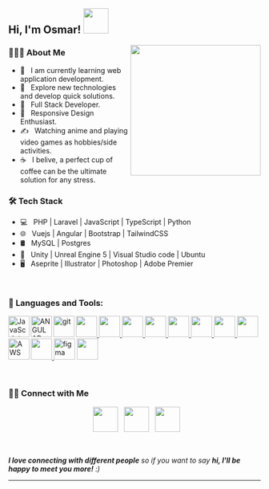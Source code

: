 <h2> Hi, I'm Osmar! <img src="https://media.giphy.com/media/mGcNjsfWAjY5AEZNw6/giphy.gif" width="50"></h2>
<img align='right' src="https://i.pinimg.com/originals/02/37/c2/0237c278886150deeee3fb68181de579.jpg" width="260">

<h3> 👨🏻‍💻 About Me </h3>

- 🔭 &nbsp; I am currently learning web application development.
- 🤔 &nbsp; Explore new technologies and develop quick solutions.
- 💼 &nbsp; Full Stack Developer.
- 🌱 &nbsp; Responsive Design Enthusiast.
- ✍️ &nbsp; Watching anime and playing video games as hobbies/side activities.
- ☕ &nbsp; I belive, a perfect cup of coffee can be the ultimate solution for any stress. 

<h3>🛠 Tech Stack</h3>

- 💻 &nbsp; PHP | Laravel | JavaScript | TypeScript | Python
- 🌐 &nbsp; Vuejs | Angular | Bootstrap | TailwindCSS
- 🛢 &nbsp; MySQL | Postgres 
- 🔧 &nbsp; Unity | Unreal Engine 5 | Visual Studio code | Ubuntu
- 🖥 &nbsp; Aseprite | Illustrator | Photoshop | Adobe Premier

<br>

### 🔨 Languages and Tools:

<a href="https://developer.mozilla.org/en-US/docs/Web/JavaScript" target="_blank"> <img align="left" alt="JavaScript" height ="42px"  src="https://raw.githubusercontent.com/rahul-jha98/github_readme_icons/main/language_and_tools/square/javascript/javascript.svg"> </a>
<a href="https://www.typescriptlang.org/" target="_blank"> <img height='42px' src="https://cdn.jsdelivr.net/gh/devicons/devicon@latest/icons/typescript/typescript-original.svg" />   </a>
<a href="https://angular.io/" target="_blank"> <img align="left" alt="ANGULAR" height ="42px" src="https://cdn.jsdelivr.net/gh/devicons/devicon@latest/icons/angular/angular-original.svg"/> </a>
<a href="https://vuejs.org//" target="_blank"> <img height='42px' src="https://cdn.jsdelivr.net/gh/devicons/devicon@latest/icons/vuejs/vuejs-original.svg" />  </a>
<a href="https://laravel.com/" target="_blank"> <img height='42px' src="https://cdn.jsdelivr.net/gh/devicons/devicon@latest/icons/laravel/laravel-original.svg" />  </a>
<a href="https://www.php.net/" target="_blank"> <img height='42px'  src="https://cdn.jsdelivr.net/gh/devicons/devicon@latest/icons/php/php-original.svg" />  </a>
<a href="https://livewire.laravel.com/" target="_blank"> <img height='42px' src="https://cdn.jsdelivr.net/gh/devicons/devicon@latest/icons/livewire/livewire-original.svg" />  </a>
<a href="https://git-scm.com/" target="_blank"> <img src="https://raw.githubusercontent.com/rahul-jha98/github_readme_icons/main/language_and_tools/square/git-scm/git-scm.svg" align="left" alt="git" height='42px'/> </a>
<a href="https://www.mysql.com/" target="_blank"> <img height='42px' src="https://cdn.jsdelivr.net/gh/devicons/devicon@latest/icons/mysql/mysql-original.svg" /> </a>
<a href="https://www.postgresql.org/download//" target="_blank"> <img height='42px' src="https://cdn.jsdelivr.net/gh/devicons/devicon@latest/icons/postgresql/postgresql-original.svg" />  </a>
<a href="https://ubuntu.com/download/" target="_blank"> <img height='42px' src="https://cdn.jsdelivr.net/gh/devicons/devicon@latest/icons/linux/linux-original.svg" />  </a>
<a href="https://www.python.org/" target="_blank"> <img height='42px' src="https://cdn.jsdelivr.net/gh/devicons/devicon@latest/icons/python/python-original.svg" /> </a>
<a href="https://aws.amazon.com/es/free/?trk=fbdab87a-dd2a-4292-b64b-fba2380a93e1&sc_channel=ps&s_kwcid=AL!4422!10!71949523401316!71950049561700&ef_id=65a6bb2d949012c9e12cdd04e6525cd8:G:s" target="_blank"><img align="left" alt="AWS" height ="42px" src="https://cdn.jsdelivr.net/gh/devicons/devicon@latest/icons/amazonwebservices/amazonwebservices-original-wordmark.svg"/></a>
<a href="https://www.figma.com/" target="_blank"><img src="https://raw.githubusercontent.com/rahul-jha98/github_readme_icons/main/language_and_tools/square/figma/figma.svg" alt="figma" height='42px'/></a>
<a href="https://code.visualstudio.com/" target="_blank"><img height='42px' src="https://cdn.jsdelivr.net/gh/devicons/devicon@latest/icons/vscode/vscode-original.svg"/></a>
          
<br>

<h3> 🤝🏻 Connect with Me </h3>

<p align="center"> 
&nbsp; <a href="https://www.instagram.com/dime_holas/" target="_blank" rel="noopener noreferrer"><img src="https://img.icons8.com/plasticine/100/000000/instagram-new.png" width="50" /></a>  
&nbsp; <a href="https://www.linkedin.com/in/osmardevlopez/" target="_blank" rel="noopener noreferrer"><img src="https://img.icons8.com/plasticine/100/000000/linkedin.png" width="50" /></a>
&nbsp; <a href="mailto:osmichan07@gmail.com" target="_blank" rel="noopener noreferrer"><img src="https://img.icons8.com/plasticine/100/000000/gmail.png"  width="50" /></a>
</p>

<br>

 <em><b>I love connecting with different people</b> so if you want to say <b>hi, I'll be happy to meet you more!</b> :)</em>

---

<br>

